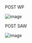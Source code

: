 POST WP

![image](https://github.com/Syarif47/UASSPK_syarif/assets/138609642/cf1d1561-d5ae-4a19-bf43-96ae723c6cb6)

POST SAW

![image](https://github.com/Syarif47/UASSPK_syarif/assets/138609642/eb30a19f-f65f-4402-94dd-a2d762f25ee5)
